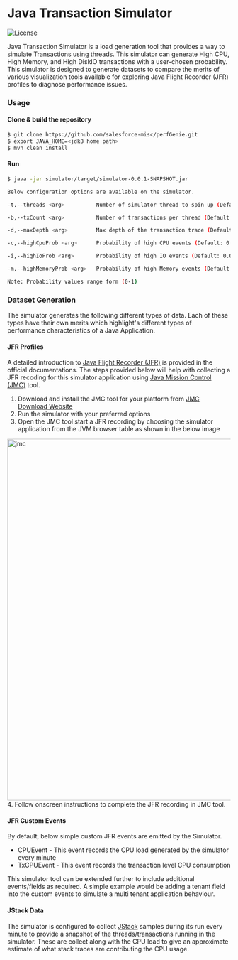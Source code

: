 # Java Transaction Simulator

<a href="https://opensource.org/licenses/BSD-3-Clause" rel="nofollow"><img src="https://camo.githubusercontent.com/8ccf186e7288af6d88a1f6a930c0fcc4e7a8a9936b34e07629d815d1eab4d977/68747470733a2f2f696d672e736869656c64732e696f2f62616467652f4c6963656e73652d425344253230332d2d436c617573652d626c75652e737667" alt="License" data-canonical-src="https://img.shields.io/badge/License-BSD%203--Clause-blue.svg" style="max-width: 100%;"></a>

Java Transaction Simulator is a load generation tool that provides a way to simulate Transactions using threads. This simulator can generate High CPU, High Memory, and High DiskIO transactions with a user-chosen probability. This simulator is designed to generate datasets to compare the merits of various visualization tools available for exploring Java Flight Recorder (JFR) profiles to diagnose performance issues.

### Usage

#### Clone & build the repository

```sh
$ git clone https://github.com/salesforce-misc/perfGenie.git
$ export JAVA_HOME=<jdk8 home path>
$ mvn clean install
```
#### Run

```sh
$ java -jar simulator/target/simulator-0.0.1-SNAPSHOT.jar

Below configuration options are available on the simulator.

-t,--threads <arg>          Number of simulator thread to spin up (Default: 10)

-b,--txCount <arg>          Number of transactions per thread (Default: 1000)

-d,--maxDepth <arg>         Max depth of the transaction trace (Default: 10)

-c,--highCpuProb <arg>      Probability of high CPU events (Default: 0.05)

-i,--highIoProb <arg>       Probability of high IO events (Default: 0.01)

-m,--highMemoryProb <arg>   Probability of high Memory events (Default:0.01)

Note: Probability values range form (0-1)
```

### Dataset Generation

The simulator generates the following different types of data. Each of these types have their own merits which highlight's different types of performance characteristics of a Java Application.

#### JFR Profiles
A detailed introduction to [Java Flight Recorder (JFR)](https://docs.oracle.com/javacomponents/jmc-5-5/jfr-runtime-guide/about.htm#JFRRT107) is provided in the official documentations. The steps provided below will help with collecting a JFR recoding for this simulator application using [Java Mission Control (JMC)](https://www.oracle.com/java/technologies/jdk-mission-control.html) tool.
1. Download and install the JMC tool for your platform from [JMC Download Website](https://www.oracle.com/java/technologies/javase/products-jmc8-downloads.html)
2. Run the simulator with your preferred options
3. Open the JMC tool start a JFR recording by choosing the simulator application from the JVM browser table as shown in the below image
<img width="814" alt="jmc" src="https://user-images.githubusercontent.com/10486426/206943979-c513ca9a-51a1-4916-aaf7-c6c7055e4474.png">
4. Follow onscreen instructions to complete the JFR recording in JMC tool.

#### JFR Custom Events
By default, below simple custom JFR events are emitted by the Simulator.
- CPUEvent - This event records the CPU load generated by the simulator every minute
- TxCPUEvent - This event records the transaction level CPU consumption

This simulator tool can be extended further to include additional events/fields as required. A simple example would be adding a tenant field into the custom events to simulate a multi tenant application behaviour.

#### JStack Data

The simulator is configured to collect [JStack](https://docs.oracle.com/javase/7/docs/technotes/tools/share/jstack.html) samples during its run every minute to provide a snapshot of the threads/transactions running in the simulator. These are collect along with the CPU load to give an approximate estimate of what stack traces are contributing the CPU usage.
